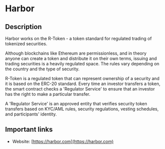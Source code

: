 # Harbor

## Description

Harbor works on the R-Token - a token standard for regulated trading of tokenized securities.

Although blockchains like Ethereum are permissionless, and in theory anyone can create a token and distribute it on their own terms, issuing and trading securities is a heavily regulated space. The rules vary depending on the country and the type of security.

R-Token is a regulated token that can represent ownership of a security and it is based on the ERC-20 standard. Every time an investor transfers a token, the smart contract checks a 'Regulator Service' to ensure that an investor has the right to make a particular transfer.

A 'Regulator Service' is an approved entity that verifies security token transfers based on KYC/AML rules, security regulations, vesting schedules, and participants' identity.

## Important links

* Website: [https://harbor.com](https://harbor.com)

